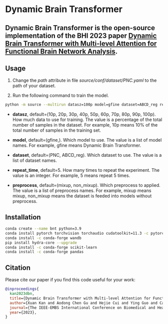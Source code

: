 # Dynamic Brain Transformer

Dynamic Brain Transformer is the open-source implementation of the BHI 2023 paper [Dynamic Brain Transformer with Multi-level Attention for Functional Brain Network Analysis](https://arxiv.org/abs/2309.01941).
---

## Usage

1. Change the *path* attribute in file *source/conf/dataset/PNC.yaml* to the path of your dataset.

2. Run the following command to train the model.

```bash
python -m source --multirun datasz=100p model=gfine dataset=ABCD_reg repeat_time=5 preprocess=non_mixup model.window_sz=360 model.stride=360
```

- **datasz**, default=(10p, 20p, 30p, 40p, 50p, 60p, 70p, 80p, 90p, 100p). How much data to use for training. The value is a percentage of the total number of samples in the dataset. For example, 10p means 10% of the total number of samples in the training set.

- **model**, default=(gfine,). Which model to use. The value is a list of model names. For example, gfine means Dynamic Brain Transformer.

- **dataset**, default=(PNC, ABCD_reg). Which dataset to use. The value is a list of dataset names.

- **repeat_time**, default=5. How many times to repeat the experiment. The value is an integer. For example, 5 means repeat 5 times.

- **preprocess**, default=(mixup, non_mixup). Which preprocess to applied. The value is a list of preprocess names. For example, mixup means mixup, non_mixup means the dataset is feeded into models without preprocess.


## Installation

```bash
conda create --name bnt python=3.9
conda install pytorch torchvision torchaudio cudatoolkit=11.3 -c pytorch
conda install -c conda-forge wandb
pip install hydra-core --upgrade
conda install -c conda-forge scikit-learn
conda install -c conda-forge pandas
```

## Citation

Please cite our paper if you find this code useful for your work:
```bibtex
@inproceedings{
  kan2023dbn,
  title={Dynamic Brain Transformer with Multi-level Attention for Functional Brain Network Analysis},
  author={Xuan Kan and Aodong Chen Gu and Hejie Cui and Ying Guo and Carl Yang},
  journal={The IEEE-EMBS International Conference on Biomedical and Health Informatics},
  year={2023},
}
```
